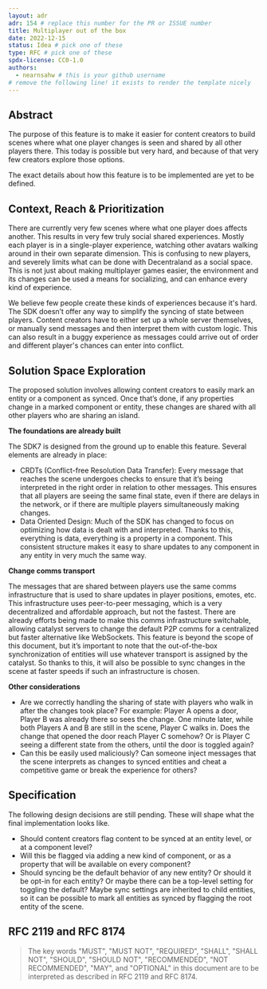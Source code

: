```yaml
---
layout: adr
adr: 154 # replace this number for the PR or ISSUE number
title: Multiplayer out of the box
date: 2022-12-15
status: Idea # pick one of these
type: RFC # pick one of these
spdx-license: CC0-1.0
authors:
  - nearnsahw # this is your github username
# remove the following line! it exists to render the template nicely
---
```


## Abstract

<!--
Abstract is a multi-sentence (short paragraph) technical summary. This should be a very terse and human-readable version of the document section. **Someone should be able to read only the abstract to get the gist of what this document is about in its current state.** Abstracts should be always up to date with the current state of the document.
-->

The purpose of this feature is to make it easier for content creators to build scenes where what one player changes is seen and shared by all other players there. This today is possible but very hard, and because of that very few creators explore those options.

The exact details about how this feature is to be implemented are yet to be defined.


## Context, Reach & Prioritization

<!--
Discuss and go into detail about the subject in question. Make sure you cover:
- Why is this decision important
- The urgency of the decision
- Datapoints and related background information
- Vocabulary and key terms
-->

There are currently very few scenes where what one player does affects another. This results in very few truly social shared experiences. Mostly each player is in a single-player experience, watching other avatars walking around in their own separate dimension. This is confusing to new players, and severely limits what can be done with Decentraland as a social space. This is not just about making multiplayer games easier, the environment and its changes can be used a means for socializing, and can enhance every kind of experience.

We believe few people create these kinds of experiences because it's hard. The SDK doesn’t offer any way to simplify the syncing of state between players. Content creators have to either set up a whole server themselves, or manually send messages and then interpret them with custom logic. This can also result in a buggy experience as messages could arrive out of order and different player's chances can enter into conflict.

## Solution Space Exploration

<!--
Discuss the potential alternatives and their impact. What alternatives are being considered, their benefits, their costs (team resources, money, time frames), and mitigations for any drawbacks.
-->

The proposed solution involves allowing content creators to easily mark an entity or a component as synced. Once that’s done, if any properties change in a marked component or entity, these changes are shared with all other players who are sharing an island.

**The foundations are already built**

The SDK7 is designed from the ground up to enable this feature. Several elements are already in place:

- CRDTs (Conflict-free Resolution Data Transfer): Every message that reaches the scene undergoes checks to ensure that it’s being interpreted in the right order in relation to other messages. This ensures that all players are seeing the same final state, even if there are delays in the network, or if there are multiple players simultaneously making changes.
- Data Oriented Design: Much of the SDK has changed to focus on optimizing how data is dealt with and interpreted. Thanks to this, everything is data, everything is a property in a component. This consistent structure makes it easy to share updates to any component in any entity in very much the same way.

**Change comms transport**

The messages that are shared between players use the same comms infrastructure that is used to share updates in player positions, emotes, etc. This infrastructure uses peer-to-peer messaging, which is a very decentralized and affordable approach, but not the fastest. There are already efforts being made to make this comms infrastructure switchable, allowing catalyst servers to change the default P2P comms for a centralized but faster alternative like WebSockets. This feature is beyond the scope of this document, but it’s important to note that the out-of-the-box synchronization of entities will use whatever transport is assigned by the catalyst. So thanks to this, it will also be possible to sync changes in the scene at faster speeds if such an infrastructure is chosen.

**Other considerations**

- Are we correctly handling the sharing of state with players who walk in after the changes took place?  For example: Player A opens a door, Player B was already there so sees the change. One minute later, while both Players A and B are still in the scene, Player C walks in. Does the change that opened the door reach Player C somehow? Or is Player C seeing a different state from the others, until the door is toggled again?
- Can this be easily used maliciously? Can someone inject messages that the scene interprets as changes to synced entities and cheat a competitive game or break the experience for others?

## Specification

The following design decisions are still pending. These will shape what the final implementation looks like.

- Should content creators flag content to be synced at an entity level, or at a component level? 
- Will this be flagged via adding a new kind of component, or as a property that will be available on every component?
- Should syncing be the default behavior of any new entity? Or should it be opt-in for each entity? Or maybe there can be a top-level setting for toggling the default? Maybe sync settings are inherited to child entities, so it can be possible to mark all entities as synced by flagging the root entity of the scene.


<!--
The technical specification should describe the syntax and semantics of any new feature.
-->

## RFC 2119 and RFC 8174

> The key words "MUST", "MUST NOT", "REQUIRED", "SHALL", "SHALL NOT", "SHOULD", "SHOULD NOT", "RECOMMENDED", "NOT RECOMMENDED", "MAY", and "OPTIONAL" in this document are to be interpreted as described in RFC 2119 and RFC 8174.
